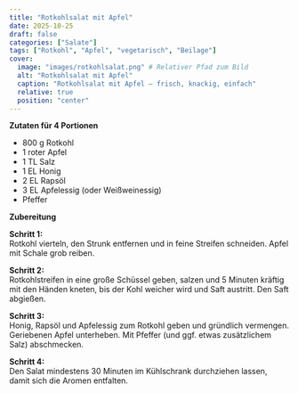 ```yaml
---
title: "Rotkohlsalat mit Apfel"
date: 2025-10-25
draft: false
categories: ["Salate"]
tags: ["Rotkohl", "Apfel", "vegetarisch", "Beilage"]
cover:
  image: "images/rotkohlsalat.png" # Relativer Pfad zum Bild
  alt: "Rotkohlsalat mit Apfel"
  caption: "Rotkohlsalat mit Apfel – frisch, knackig, einfach"
  relative: true
  position: "center"
---
```


<div class="container2col">

<div class="zutaten">

**Zutaten für 4 Portionen**

- 800 g Rotkohl  
- 1 roter Apfel  
- 1 TL Salz  
- 1 EL Honig  
- 2 EL Rapsöl  
- 3 EL Apfelessig (oder Weißweinessig)  
- Pfeffer

</div>

<div class="zubereitung">

**Zubereitung**

**Schritt 1:**  
Rotkohl vierteln, den Strunk entfernen und in feine Streifen schneiden. Apfel mit Schale grob reiben.

**Schritt 2:**  
Rotkohlstreifen in eine große Schüssel geben, salzen und 5 Minuten kräftig mit den Händen kneten, bis der Kohl weicher wird und Saft austritt. Den Saft abgießen.

**Schritt 3:**  
Honig, Rapsöl und Apfelessig zum Rotkohl geben und gründlich vermengen. Geriebenen Apfel unterheben. Mit Pfeffer (und ggf. etwas zusätzlichem Salz) abschmecken.

**Schritt 4:**  
Den Salat mindestens 30 Minuten im Kühlschrank durchziehen lassen, damit sich die Aromen entfalten.

</div>

</div>
